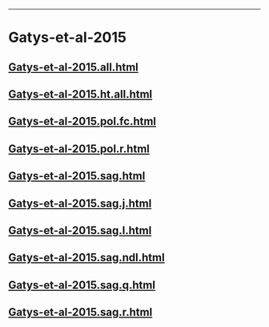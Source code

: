 
----

# Gatys-et-al-2015


## [Gatys-et-al-2015.all.html](Gatys-et-al-2015.all.html)
## [Gatys-et-al-2015.ht.all.html](Gatys-et-al-2015.ht.all.html)
## [Gatys-et-al-2015.pol.fc.html](Gatys-et-al-2015.pol.fc.html)
## [Gatys-et-al-2015.pol.r.html](Gatys-et-al-2015.pol.r.html)
## [Gatys-et-al-2015.sag.html](Gatys-et-al-2015.sag.html)
## [Gatys-et-al-2015.sag.j.html](Gatys-et-al-2015.sag.j.html)
## [Gatys-et-al-2015.sag.l.html](Gatys-et-al-2015.sag.l.html)
## [Gatys-et-al-2015.sag.ndl.html](Gatys-et-al-2015.sag.ndl.html)
## [Gatys-et-al-2015.sag.q.html](Gatys-et-al-2015.sag.q.html)
## [Gatys-et-al-2015.sag.r.html](Gatys-et-al-2015.sag.r.html)
